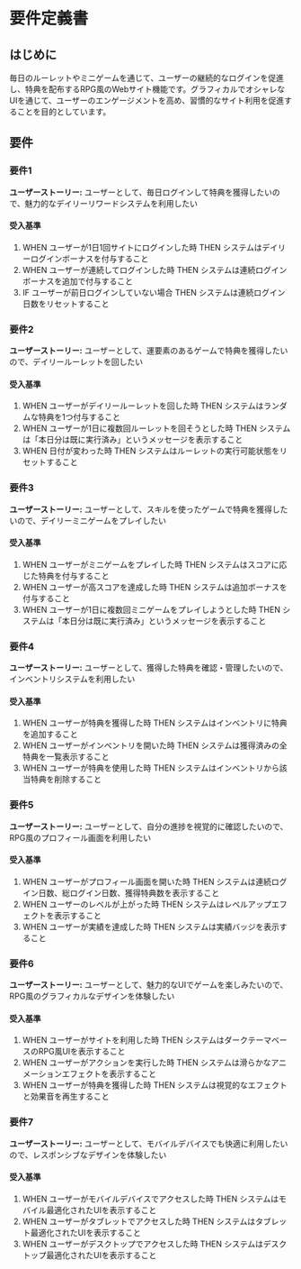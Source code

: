 # 要件定義書

## はじめに

毎日のルーレットやミニゲームを通じて、ユーザーの継続的なログインを促進し、特典を配布するRPG風のWebサイト機能です。グラフィカルでオシャレなUIを通じて、ユーザーのエンゲージメントを高め、習慣的なサイト利用を促進することを目的としています。

## 要件

### 要件1

**ユーザーストーリー:** ユーザーとして、毎日ログインして特典を獲得したいので、魅力的なデイリーリワードシステムを利用したい

#### 受入基準

1. WHEN ユーザーが1日1回サイトにログインした時 THEN システムはデイリーログインボーナスを付与すること
2. WHEN ユーザーが連続してログインした時 THEN システムは連続ログインボーナスを追加で付与すること
3. IF ユーザーが前日ログインしていない場合 THEN システムは連続ログイン日数をリセットすること

### 要件2

**ユーザーストーリー:** ユーザーとして、運要素のあるゲームで特典を獲得したいので、デイリールーレットを回したい

#### 受入基準

1. WHEN ユーザーがデイリールーレットを回した時 THEN システムはランダムな特典を1つ付与すること
2. WHEN ユーザーが1日に複数回ルーレットを回そうとした時 THEN システムは「本日分は既に実行済み」というメッセージを表示すること
3. WHEN 日付が変わった時 THEN システムはルーレットの実行可能状態をリセットすること

### 要件3

**ユーザーストーリー:** ユーザーとして、スキルを使ったゲームで特典を獲得したいので、デイリーミニゲームをプレイしたい

#### 受入基準

1. WHEN ユーザーがミニゲームをプレイした時 THEN システムはスコアに応じた特典を付与すること
2. WHEN ユーザーが高スコアを達成した時 THEN システムは追加ボーナスを付与すること
3. WHEN ユーザーが1日に複数回ミニゲームをプレイしようとした時 THEN システムは「本日分は既に実行済み」というメッセージを表示すること

### 要件4

**ユーザーストーリー:** ユーザーとして、獲得した特典を確認・管理したいので、インベントリシステムを利用したい

#### 受入基準

1. WHEN ユーザーが特典を獲得した時 THEN システムはインベントリに特典を追加すること
2. WHEN ユーザーがインベントリを開いた時 THEN システムは獲得済みの全特典を一覧表示すること
3. WHEN ユーザーが特典を使用した時 THEN システムはインベントリから該当特典を削除すること

### 要件5

**ユーザーストーリー:** ユーザーとして、自分の進捗を視覚的に確認したいので、RPG風のプロフィール画面を利用したい

#### 受入基準

1. WHEN ユーザーがプロフィール画面を開いた時 THEN システムは連続ログイン日数、総ログイン日数、獲得特典数を表示すること
2. WHEN ユーザーのレベルが上がった時 THEN システムはレベルアップエフェクトを表示すること
3. WHEN ユーザーが実績を達成した時 THEN システムは実績バッジを表示すること

### 要件6

**ユーザーストーリー:** ユーザーとして、魅力的なUIでゲームを楽しみたいので、RPG風のグラフィカルなデザインを体験したい

#### 受入基準

1. WHEN ユーザーがサイトを利用した時 THEN システムはダークテーマベースのRPG風UIを表示すること
2. WHEN ユーザーがアクションを実行した時 THEN システムは滑らかなアニメーションエフェクトを表示すること
3. WHEN ユーザーが特典を獲得した時 THEN システムは視覚的なエフェクトと効果音を再生すること

### 要件7

**ユーザーストーリー:** ユーザーとして、モバイルデバイスでも快適に利用したいので、レスポンシブなデザインを体験したい

#### 受入基準

1. WHEN ユーザーがモバイルデバイスでアクセスした時 THEN システムはモバイル最適化されたUIを表示すること
2. WHEN ユーザーがタブレットでアクセスした時 THEN システムはタブレット最適化されたUIを表示すること
3. WHEN ユーザーがデスクトップでアクセスした時 THEN システムはデスクトップ最適化されたUIを表示すること
